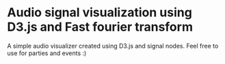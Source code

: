 # Audio signal visualization using D3.js and Fast fourier transform
A simple audio visualizer created using D3.js and signal nodes.
Feel free to use for parties and events :)
